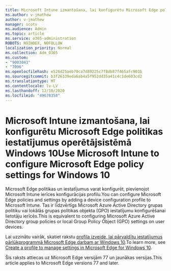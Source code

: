 ```yaml
---
title: Microsoft Intune izmantošana, lai konfigurētu Microsoft Edge politikas iestatījumus operētājsistēmā Windows 10
ms.author: v-jmathew
author: v-jmathew
manager: scotv
ms.audience: Admin
ms.topic: article
ms.service: o365-administration
ROBOTS: NOINDEX, NOFOLLOW
localization_priority: Normal
ms.collection: Adm_O365
ms.custom:
- "9003843"
- "7096"
ms.openlocfilehash: e526d25aeb70ca7d89225c7f8db87f465afc903b
ms.sourcegitcommit: b3f26339eda6ab4a5f952dd35a41c4c1de603cd2
ms.translationtype: MT
ms.contentlocale: lv-LV
ms.lasthandoff: 12/10/2020
ms.locfileid: "49678358"
---
```

# <a name="use-microsoft-intune-to-configure-microsoft-edge-policy-settings-for-windows-10"></a><span data-ttu-id="399bd-102">Microsoft Intune izmantošana, lai konfigurētu Microsoft Edge politikas iestatījumus operētājsistēmā Windows 10</span><span class="sxs-lookup"><span data-stu-id="399bd-102">Use Microsoft Intune to configure Microsoft Edge policy settings for Windows 10</span></span>

<span data-ttu-id="399bd-103">Microsoft Edge politikas un iestatījumus varat konfigurēt, pievienojot Microsoft Intune ierīces konfigurācijas profilu.</span><span class="sxs-lookup"><span data-stu-id="399bd-103">You can configure Microsoft Edge policies and settings by adding a device configuration profile to Microsoft Intune.</span></span> <span data-ttu-id="399bd-104">Tas ir līdzvērtīgs Microsoft Azure Active Directory grupas politiku vai lokālās grupas politikas objekta (GPO) iestatījumu konfigurēšanai lietotāju ierīcēs.</span><span class="sxs-lookup"><span data-stu-id="399bd-104">This is equivalent to configuring Microsoft Azure Active Directory group policies or local Group Policy Object (GPO) settings on user devices.</span></span>

<span data-ttu-id="399bd-105">Lai uzzinātu vairāk, skatiet rakstu [profila izveide, lai pārvaldītu iestatījumus pārlūkprogrammā Microsoft Edge darbam ar Windows 10](https://go.microsoft.com/fwlink/?linkid=2133700).</span><span class="sxs-lookup"><span data-stu-id="399bd-105">To learn more, see [Create a profile to manage settings in Microsoft Edge for Windows 10](https://go.microsoft.com/fwlink/?linkid=2133700).</span></span>

<span data-ttu-id="399bd-106">Šis raksts attiecas uz Microsoft Edge versijām 77 un jaunākas versijas.</span><span class="sxs-lookup"><span data-stu-id="399bd-106">This article applies to Microsoft Edge versions 77 and later.</span></span>
